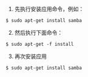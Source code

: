 1. 先执行安装应用命令，例如：

```shell
$ sudo apt-get install samba
```

2. 然后执行下面命令：

```shell
$ sudo apt-get -f install
```

3. 再次安装应用

```shell
$ sudo apt-get install samba
```

